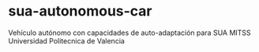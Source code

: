 # sua-autonomous-car
Vehículo autónomo con capacidades de auto-adaptación para SUA MITSS Universidad Politecnica de Valencia
